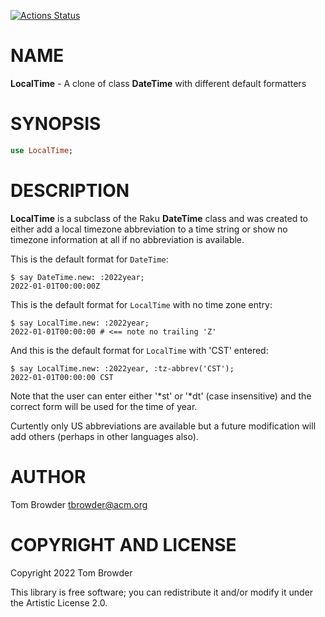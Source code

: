 [![Actions Status](https://github.com/tbrowder/LocalTime/actions/workflows/test.yml/badge.svg)](https://github.com/tbrowder/LocalTime/actions)

NAME
====

**LocalTime** - A clone of class **DateTime** with different default formatters

SYNOPSIS
========

```raku
use LocalTime;
```

DESCRIPTION
===========

**LocalTime** is a subclass of the Raku **DateTime** class and was created to either add a local timezone abbreviation to a time string or show no timezone information at all if no abbreviation is available.

This is the default format for `DateTime`:

    $ say DateTime.new: :2022year;
    2022-01-01T00:00:00Z

This is the default format for `LocalTime` with no time zone entry:

    $ say LocalTime.new: :2022year;
    2022-01-01T00:00:00 # <== note no trailing 'Z'

And this is the default format for `LocalTime` with 'CST' entered:

    $ say LocalTime.new: :2022year, :tz-abbrev('CST');
    2022-01-01T00:00:00 CST

Note that the user can enter either '*st' or '*dt' (case insensitive) and the correct form will be used for the time of year.

Curtently only US abbreviations are available but a future modification will add others (perhaps in other languages also).

AUTHOR
======

Tom Browder <tbrowder@acm.org>

COPYRIGHT AND LICENSE
=====================

Copyright 2022 Tom Browder

This library is free software; you can redistribute it and/or modify it under the Artistic License 2.0.

